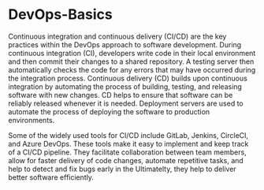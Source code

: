 # DevOps-Basics
Continuous integration and continuous delivery (CI/CD) are the key practices within the DevOps approach to software development. During continuous integration (CI), developers write code in their local environment and then commit their changes to a shared repository. A testing server then automatically checks the code for any errors that may have occurred during the integration process. Continuous delivery (CD) builds upon continuous integration by automating the process of building, testing, and releasing software with new changes. CD helps to ensure that software can be reliably released whenever it is needed. Deployment servers are used to automate the process of deploying the software to production environments.

Some of the widely used tools for CI/CD include GitLab, Jenkins, CircleCI, and Azure DevOps. These tools  make it easy to implement and keep track of a CI/CD pipeline. They facilitate collaboration between team members, allow for faster delivery of code changes, automate repetitive tasks, and help to detect and fix bugs early in the  Ultimatelty, they help to deliver better software efficiently.
